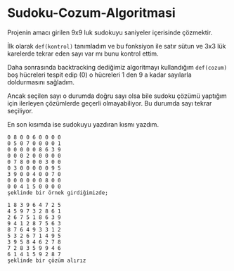# Sudoku-Cozum-Algoritmasi
Projenin amacı girilen 9x9 luk sudokuyu saniyeler içerisinde çözmektir.

İlk olarak ```def(kontrol)``` tanımladım ve bu fonksiyon ile satır sütun ve 3x3 lük karelerde tekrar eden sayı var mı bunu kontrol ettim.

Daha sonrasında backtracking dediğimiz algoritmayı kullandığım ```def(cozum)``` boş hücreleri tespit edip (0) o hücreleri 1 den 9 a kadar sayılarla doldurmasını sağladım.

Ancak seçilen sayı o durumda doğru sayı olsa bile sudoku çözümü yaptığım için ilerleyen çözümlerde geçerli olmayabiliyor. Bu durumda sayı tekrar seçiliyor.

En son kısımda ise sudokuyu yazdıran kısmı yazdım.

```Örnek olarak 
0 8 0 0 6 0 0 0 0
0 5 0 7 0 0 0 0 1
0 0 0 0 0 8 6 3 9
0 0 0 2 0 0 0 0 0
0 7 8 0 0 0 3 0 0
0 3 0 0 0 0 0 9 5
3 9 0 0 4 0 0 7 0
0 0 0 0 0 0 8 0 0
0 0 4 1 5 0 0 0 0
şeklinde bir örnek girdiğimizde;

1 8 3 9 6 4 7 2 5
4 5 9 7 3 2 8 6 1
2 6 7 5 1 8 6 3 9
9 4 1 2 8 7 5 6 3
8 7 6 4 9 3 3 1 2
5 3 2 6 7 1 4 9 5
3 9 5 8 4 6 2 7 8
7 2 8 3 5 9 9 4 6
6 1 4 1 5 9 2 8 7
şeklinde bir çözüm alırız

